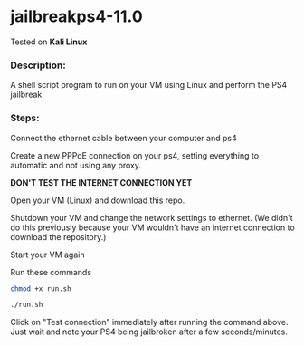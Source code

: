 # jailbreakps4-11.0

Tested on **Kali Linux**

### Description:
A shell script program to run on your VM using Linux and perform the PS4 jailbreak  

### Steps:

Connect the ethernet cable between your computer and ps4

Create a new PPPoE connection on your ps4, setting everything to automatic and not using any proxy.

**DON'T TEST THE INTERNET CONNECTION YET**

Open your VM (Linux) and download this repo.

Shutdown your VM and change the network settings to ethernet. (We didn't do this previously because your VM wouldn't have an internet connection to download the repository.)

Start your VM again

Run these commands

```sh
chmod +x run.sh
```

```sh
./run.sh
```

Click on "Test connection" immediately after running the command above. Just wait and note your PS4 being jailbroken after a few seconds/minutes.
